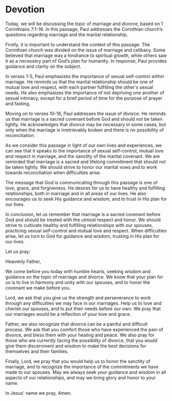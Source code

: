 # Devotion

Today, we will be discussing the topic of marriage and divorce, based on 1 Corinthians 7:1-16. In this passage, Paul addresses the Corinthian church’s questions regarding marriage and the marital relationship.

Firstly, it is important to understand the context of this passage. The Corinthian church was divided on the issue of marriage and celibacy. Some believed that marriage was a hindrance to spiritual growth, while others saw it as a necessary part of God’s plan for humanity. In response, Paul provides guidance and clarity on the subject.

In verses 1-5, Paul emphasizes the importance of sexual self-control within marriage. He reminds us that the marital relationship should be one of mutual love and respect, with each partner fulfilling the other's sexual needs. He also emphasizes the importance of not depriving one another of sexual intimacy, except for a brief period of time for the purpose of prayer and fasting.

Moving on to verses 10-16, Paul addresses the issue of divorce. He reminds us that marriage is a sacred covenant before God and should not be taken lightly. He acknowledges that divorce may be necessary in some cases, but only when the marriage is irretrievably broken and there is no possibility of reconciliation.

As we consider this passage in light of our own lives and experiences, we can see that it speaks to the importance of sexual self-control, mutual love and respect in marriage, and the sanctity of the marital covenant. We are reminded that marriage is a sacred and lifelong commitment that should not be taken lightly. We should strive to honor our marital vows and to work towards reconciliation when difficulties arise.

The message that God is communicating through this passage is one of love, grace, and forgiveness. He desires for us to have healthy and fulfilling relationships, both in marriage and in all areas of our lives. He also encourages us to seek His guidance and wisdom, and to trust in His plan for our lives.

In conclusion, let us remember that marriage is a sacred covenant before God and should be treated with the utmost respect and honor. We should strive to cultivate healthy and fulfilling relationships with our spouses, practicing sexual self-control and mutual love and respect. When difficulties arise, let us turn to God for guidance and wisdom, trusting in His plan for our lives. 

Let us pray:

Heavenly Father,

We come before you today with humble hearts, seeking wisdom and guidance on the topic of marriage and divorce. We know that your plan for us is to live in harmony and unity with our spouses, and to honor the covenant we make before you.

Lord, we ask that you give us the strength and perseverance to work through any difficulties we may face in our marriages. Help us to love and cherish our spouses, and to put their needs before our own. We pray that our marriages would be a reflection of your love and grace.

Father, we also recognize that divorce can be a painful and difficult process. We ask that you comfort those who have experienced the pain of divorce, and bless them with your healing and peace. We also pray for those who are currently facing the possibility of divorce, that you would give them discernment and wisdom to make the best decisions for themselves and their families.

Finally, Lord, we pray that you would help us to honor the sanctity of marriage, and to recognize the importance of the commitments we have made to our spouses. May we always seek your guidance and wisdom in all aspects of our relationships, and may we bring glory and honor to your name.

In Jesus' name we pray, Amen.
